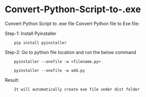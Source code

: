 # Convert-Python-Script-to-.exe
Convert Python Script to .exe file
Convert Python file to Exe file:

Step-1: Install Pyinstaller

		pip install pyinstaller

Step-2: Go to python file location and run the below command

		pyinstaller --onefile -w <filename.py>
		
		pyinstaller --onefile -w add.py


Result:

		It will automatically create exe file under dist folder  